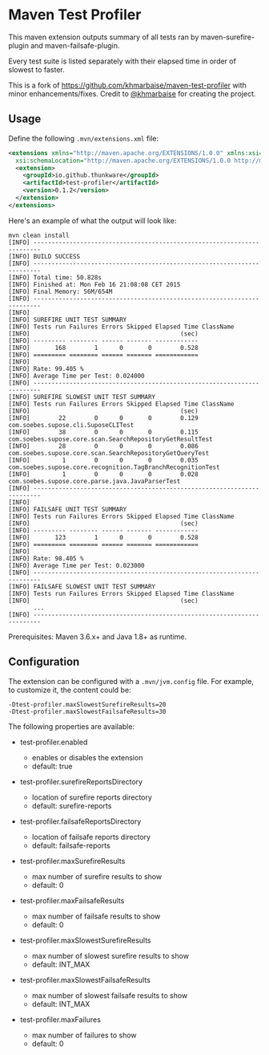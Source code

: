 # Maven Test Profiler

This maven extension outputs summary of all tests ran by
maven-surefire-plugin and maven-failsafe-plugin.

Every test suite is listed separately with their elapsed time
in order of slowest to faster.

This is a fork of https://github.com/khmarbaise/maven-test-profiler with minor enhancements/fixes.
Credit to [@khmarbaise](https://github.com/khmarbaise) for creating the project.

## Usage

Define the following `.mvn/extensions.xml` file:

``` xml
<extensions xmlns="http://maven.apache.org/EXTENSIONS/1.0.0" xmlns:xsi="http://www.w3.org/2001/XMLSchema-instance"
  xsi:schemaLocation="http://maven.apache.org/EXTENSIONS/1.0.0 http://maven.apache.org/xsd/core-extensions-1.0.0.xsd">
  <extension>
    <groupId>io.github.thunkware</groupId>
    <artifactId>test-profiler</artifactId>
    <version>0.1.2</version>
  </extension>
</extensions>
```

Here's an example of what the output will look like:

```
mvn clean install
[INFO] ------------------------------------------------------------------------
[INFO] BUILD SUCCESS
[INFO] ------------------------------------------------------------------------
[INFO] Total time: 50.828s
[INFO] Finished at: Mon Feb 16 21:08:08 CET 2015
[INFO] Final Memory: 56M/654M
[INFO] ------------------------------------------------------------------------
[INFO]
[INFO] SUREFIRE UNIT TEST SUMMARY
[INFO] Tests run Failures Errors Skipped Elapsed Time ClassName
[INFO]                                          (sec)
[INFO] --------- -------- ------ ------- ------------
[INFO]       168        1      0       0        0.528
[INFO] ========= ======== ====== ======= ============
[INFO]
[INFO] Rate: 99.405 %
[INFO] Average Time per Test: 0.024000
[INFO] ------------------------------------------------------------------------
[INFO] SUREFIRE SLOWEST UNIT TEST SUMMARY
[INFO] Tests run Failures Errors Skipped Elapsed Time ClassName
[INFO]                                          (sec)
[INFO]        22        0      0       0        0.129 com.soebes.supose.cli.SuposeCLITest
[INFO]        38        0      0       0        0.115 com.soebes.supose.core.scan.SearchRepositoryGetResultTest
[INFO]        28        0      0       0        0.086 com.soebes.supose.core.scan.SearchRepositoryGetQueryTest
[INFO]         1        0      0       0        0.035 com.soebes.supose.core.recognition.TagBranchRecognitionTest
[INFO]         1        0      0       0        0.028 com.soebes.supose.core.parse.java.JavaParserTest
[INFO] ------------------------------------------------------------------------
[INFO]
[INFO] FAILSAFE UNIT TEST SUMMARY
[INFO] Tests run Failures Errors Skipped Elapsed Time ClassName
[INFO]                                          (sec)
[INFO] --------- -------- ------ ------- ------------
[INFO]       123        1      0       0        0.528
[INFO] ========= ======== ====== ======= ============
[INFO]
[INFO] Rate: 98.405 %
[INFO] Average Time per Test: 0.023000
[INFO] ------------------------------------------------------------------------
[INFO] FAILSAFE SLOWEST UNIT TEST SUMMARY
[INFO] Tests run Failures Errors Skipped Elapsed Time ClassName
[INFO]                                          (sec)
       ...
[INFO] ------------------------------------------------------------------------
```

Prerequisites: Maven 3.6.x+ and Java 1.8+ as runtime.

## Configuration

The extension can be configured with a `.mvn/jvm.config` file. For example, to customize it, the content could be:

```
-Dtest-profiler.maxSlowestSurefireResults=20
-Dtest-profiler.maxSlowestFailsafeResults=30
```

The following properties are available:

- test-profiler.enabled
  - enables or disables the extension
  - default: true

- test-profiler.surefireReportsDirectory
  - location of surefire reports directory
  - default: surefire-reports

- test-profiler.failsafeReportsDirectory
  - location of failsafe reports directory
  - default: failsafe-reports

- test-profiler.maxSurefireResults
  - max number of surefire results to show
  - default: 0

- test-profiler.maxFailsafeResults
  - max number of failsafe results to show
  - default: 0

- test-profiler.maxSlowestSurefireResults
  - max number of slowest surefire results to show
  - default: INT_MAX

- test-profiler.maxSlowestFailsafeResults
  - max number of slowest failsafe results to show
  - default: INT_MAX

- test-profiler.maxFailures
  - max number of failures to show
  - default: 0
